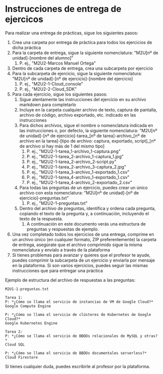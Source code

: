 # Instrucciones de entrega de ejercicos

Para realizar una entrega de prácticas, sigue los siguientes pasos:

1. Crea una carpeta por entrega de práctica para todos los ejercicios de dicha práctica
1. Para la carpeta de entrega, sigue la siguiente nomenclatura: "M2U[nº de unidad]-[nombre del alumno]"
    1. P. ej., "M2U2-Marcos Manuel Ortega"
1. Dentro de cada carpeta de entrega, crea una subcarpeta por ejercicio
1. Para la subcarpeta de ejercicio, sigue la siguiente nomenclatura: "M2U[nº de unidad]-[nº de ejercicio]-[nombre del ejercicio]
    1. P. ej., "M2U2-1-Cloud_console"
    1. P. ej., "M2U2-2-Cloud_SDK"
1. Para cada ejercicio, sigue los siguientes pasos:
    1. Sigue atentamente las instrucciones del ejercicio en su archivo markdown para completarlo
    1. Incluye en la carpeta cualquier archivo de texto, captura de pantalla, archivo de código, archivo exportado, etc. indicado en las instrucciones
    1. Para dichos archivos, sigue el nombre o nomenclatura indicada en las instrucciones o, por defecto, la siguiente nomenclatura: "M2U[nº de unidad]-[nº de ejercicio]-tarea_[nº de tarea]-archivo_[nº de archivo en la tarea]-[tipo de archivo: captura, exportado, script]_[nº de archivo si hay más de 1 del mismo tipo]
        1. P. ej., "M2U2-1-tarea_1-archivo_1-captura.png"
        1. P. ej., "M2U2-1-tarea_2-archivo_1-captura_1.jpg"
        1. P. ej., "M2U2-1-tarea_2-archivo_2-script.py"
        1. P. ej., "M2U2-1-tarea_2-archivo_3-captura_2.jpg"
        1. P. ej., "M2U2-1-tarea_3-archivo_1-exportado_1.csv"
        1. P. ej., "M2U2-1-tarea_4-archivo_1-exportado_1.csv"
        1. P. ej., "M2U2-1-tarea_4-archivo_2-exportado_2.csv"
    1. Para todas las preguntas de un ejercicio, puedes crear un único archivo con esta nomenclatura: "M2U[nº de unidad]-[nº de ejercicio]-preguntas.txt"
        1. P. ej., "M2U2-1-preguntas.txt"
    1. Dentro del archivo de preguntas, identifica y ordena cada pregunta, copiando el texto de la pregunta y, a continuación, incluyendo el texto de la respuesta.
        1. A continuación en este documento verás una estructura de preguntas y respuestas de ejemplo.
1. Una vez completado todos los ejercicios de una entrega, comprime en un archivo único (en cualquier formato, ZIP preferentemente) la carpeta de entrega, asegúrate que el archivo comprimido sigue la misma nomenclatura y envíalo a través de la plataforma
1. Si tienes problemas para avanzar y quieres que el profesor te ayude, puedes comprimir la subcarpeta de un ejercicio y enviarla por mensaje en la plataforma. Si son varios ejercicios, puedes seguir las mismas instrucciones que para entregar una práctica

Ejemplo de estructura del archivo de respuestas a las preguntas:
```
M2U1-1-preguntas.txt

Tarea 1:
P: *¿Cómo se llama el servicio de instancias de VM de Google Cloud?*
Google Compute Engine

P: *¿Cómo se llama el servicio de clústeres de Kubernetes de Google Cloud?*
Google Kubernetes Engine

Tarea 2:
P: *¿Cómo se llama el servicio de BBDDs relacionales de MySQL y otras?*
Cloud SQL

P: *¿Cómo se llama el servicio de BBDDs documentales serverless?*
Cloud Firestore
```

Si tienes cualquier duda, puedes escribirle al profesor por la plataforma.
